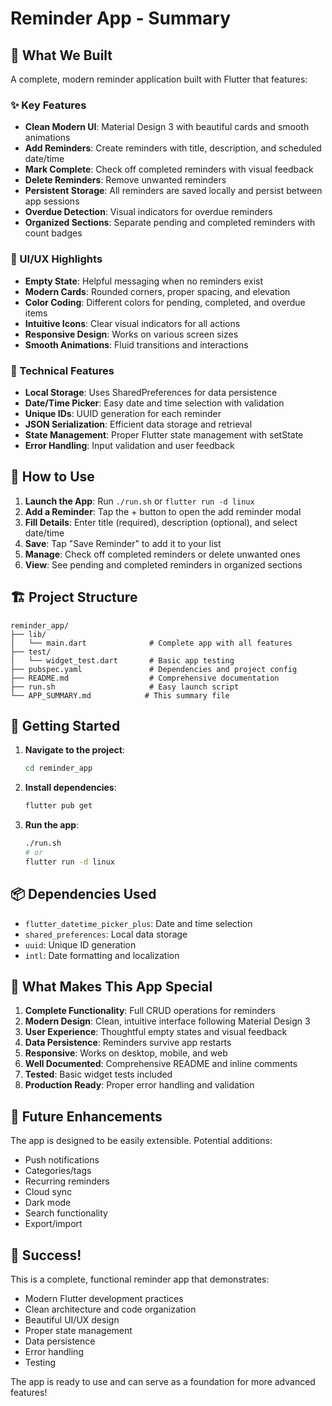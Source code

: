 # Reminder App - Summary

## 🎉 What We Built

A complete, modern reminder application built with Flutter that features:

### ✨ Key Features
- **Clean Modern UI**: Material Design 3 with beautiful cards and smooth animations
- **Add Reminders**: Create reminders with title, description, and scheduled date/time
- **Mark Complete**: Check off completed reminders with visual feedback
- **Delete Reminders**: Remove unwanted reminders
- **Persistent Storage**: All reminders are saved locally and persist between app sessions
- **Overdue Detection**: Visual indicators for overdue reminders
- **Organized Sections**: Separate pending and completed reminders with count badges

### 🎨 UI/UX Highlights
- **Empty State**: Helpful messaging when no reminders exist
- **Modern Cards**: Rounded corners, proper spacing, and elevation
- **Color Coding**: Different colors for pending, completed, and overdue items
- **Intuitive Icons**: Clear visual indicators for all actions
- **Responsive Design**: Works on various screen sizes
- **Smooth Animations**: Fluid transitions and interactions

### 🔧 Technical Features
- **Local Storage**: Uses SharedPreferences for data persistence
- **Date/Time Picker**: Easy date and time selection with validation
- **Unique IDs**: UUID generation for each reminder
- **JSON Serialization**: Efficient data storage and retrieval
- **State Management**: Proper Flutter state management with setState
- **Error Handling**: Input validation and user feedback

## 📱 How to Use

1. **Launch the App**: Run `./run.sh` or `flutter run -d linux`
2. **Add a Reminder**: Tap the + button to open the add reminder modal
3. **Fill Details**: Enter title (required), description (optional), and select date/time
4. **Save**: Tap "Save Reminder" to add it to your list
5. **Manage**: Check off completed reminders or delete unwanted ones
6. **View**: See pending and completed reminders in organized sections

## 🏗️ Project Structure

```
reminder_app/
├── lib/
│   └── main.dart              # Complete app with all features
├── test/
│   └── widget_test.dart       # Basic app testing
├── pubspec.yaml               # Dependencies and project config
├── README.md                  # Comprehensive documentation
├── run.sh                     # Easy launch script
└── APP_SUMMARY.md            # This summary file
```

## 🚀 Getting Started

1. **Navigate to the project**:
   ```bash
   cd reminder_app
   ```

2. **Install dependencies**:
   ```bash
   flutter pub get
   ```

3. **Run the app**:
   ```bash
   ./run.sh
   # or
   flutter run -d linux
   ```

## 📦 Dependencies Used

- `flutter_datetime_picker_plus`: Date and time selection
- `shared_preferences`: Local data storage
- `uuid`: Unique ID generation
- `intl`: Date formatting and localization

## 🎯 What Makes This App Special

1. **Complete Functionality**: Full CRUD operations for reminders
2. **Modern Design**: Clean, intuitive interface following Material Design 3
3. **User Experience**: Thoughtful empty states and visual feedback
4. **Data Persistence**: Reminders survive app restarts
5. **Responsive**: Works on desktop, mobile, and web
6. **Well Documented**: Comprehensive README and inline comments
7. **Tested**: Basic widget tests included
8. **Production Ready**: Proper error handling and validation

## 🔮 Future Enhancements

The app is designed to be easily extensible. Potential additions:
- Push notifications
- Categories/tags
- Recurring reminders
- Cloud sync
- Dark mode
- Search functionality
- Export/import

## 🎉 Success!

This is a complete, functional reminder app that demonstrates:
- Modern Flutter development practices
- Clean architecture and code organization
- Beautiful UI/UX design
- Proper state management
- Data persistence
- Error handling
- Testing

The app is ready to use and can serve as a foundation for more advanced features! 